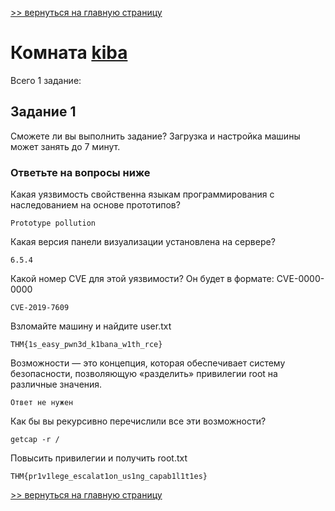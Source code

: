 [>> вернуться на главную страницу](https://github.com/BEPb/tryhackme/blob/master/README.md)

# Комната [kiba](https://tryhackme.com/r/room/kiba) 

Всего 1 заданиe:
## Задание 1
Сможете ли вы выполнить задание?
 Загрузка и настройка машины  может занять до 7 минут.
### Ответьте на вопросы ниже
Какая уязвимость свойственна языкам программирования с наследованием на основе прототипов?
```commandline
Prototype pollution
```
Какая версия панели визуализации установлена на сервере?
```commandline
6.5.4
```
Какой номер CVE для этой уязвимости? Он будет в формате: CVE-0000-0000
```commandline
CVE-2019-7609
```
Взломайте машину и найдите user.txt
```commandline
THM{1s_easy_pwn3d_k1bana_w1th_rce}
```
Возможности — это концепция, которая обеспечивает систему безопасности, позволяющую «разделить» привилегии root на различные значения.
```commandline
Ответ не нужен
```
Как бы вы рекурсивно перечислили все эти возможности?
```commandline
getcap -r /
```
Повысить привилегии и получить root.txt
```commandline
THM{pr1v1lege_escalat1on_us1ng_capab1l1t1es}
```

[>> вернуться на главную страницу](https://github.com/BEPb/tryhackme/blob/master/README.md)